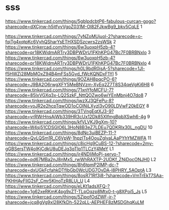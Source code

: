 # sss

https://www.tinkercad.com/things/5gbIpdcbtP6-fabulous-curcan-gogo?sharecode=dXCjnw-h5jtfyvVgoZ031M-Ol82FJkwBg9_bkv5CqLE
1

https://www.tinkercad.com/things/7yNZoMUjuol-2?sharecode=o-fqiTg4xqtpKc6VyhQSharYsETHXSDSzcwrs2zsWSk
2
https://www.tinkercad.com/things/6w3uoxpH5zb-4?sharecode=pr18KWidmARTry3DBPWDrU1FKhKPG47Bc7F0BRBNxlo
3
https://www.tinkercad.com/things/6w3uoxpH5zb-4?sharecode=pr18KWidmARTry3DBPWDrU1FKhKPG47Bc7F0BRBNxlo
4
https://www.tinkercad.com/things/h0L9bdR0jsA-5?sharecode=1Jl-f5HWZj28MbMOxZ94B4mFSs5Gyd_fWcKQNDxF1YI
5
https://www.tinkercad.com/things/9OZAH8pqcPO-6?sharecode=J9BA2O6rwgXFY5MeBNVzm-XyEq2Z7T8S34qeVgKi6H8
6
https://www.tinkercad.com/things/71xnYfoMCFU-7?sharecode=85IxVGXq3x-LQ2SzkF_NttQOZwo6wiYEnMbnj4O7do8
7
https://www.tinkercad.com/things/jwzXJ3QFePu-8?sharecode=yoJR2e2hcpTqwOD1oCOINiLXyzl3vO90LDVwF20kEGY
8
https://www.tinkercad.com/things/3TVngEqtXJ3-9?sharecode=yrRWrHnsAjWb339HR3cUx12Dk85XlfmgBpbXSwh6-4g
9
https://www.tinkercad.com/things/kfVLVKJ9gXm-10?sharecode=W4sj51CDSGIO6L3HoN8B3eZ7LDEu7QDKRlx30L_ngDU
10
https://www.tinkercad.com/things/8dNc3uiBEZP-11-?sharecode=QvLQSm1R_C6VpW-1hpzlTs4OouZglvaLAaPYhYMZWFA
11
https://www.tinkercad.com/things/c8icHg9CuBS-12-?sharecode=2my-gGBSersTW4oIKjCdkU8uDEJq3qTIp1TLCzY4MeY
L1
https://www.tinkercad.com/things/jr4NDIiMoPj-servo-?sharecode=pd67MBa2nJ8nMxS_rwWhRAXTP-2UDKf_ZNjDocONJH0
L2
https://www.tinkercad.com/things/8h6tpmP2lMP-dc-?sharecode=dxUGkFcfahkDTfIbGb0WcUDG7OvDA-l8PHRY_5AOptA
L3
https://www.tinkercad.com/things/8osR71Rf3j8-?sharecode=VmTrEkT7SAa-PKHHAyFllG2sF_Cmr5KlnoTzR8LUj_U
L4
https://www.tinkercad.com/things/eLKt1adsXFQ-?sharecode=1g62xeRKmK4pg9xZT-TLpOqzp8Mtx0-t-g8XPoi5_Js
L5
https://www.tinkercad.com/things/5ZjpofOdZWF-ir-?sharecode=jcq8gVg9xl28KfkDh-522qLL-AEPHEF8zMSDGhqKuLM
